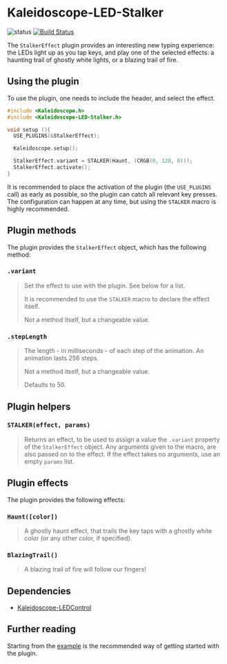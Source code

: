 # Kaleidoscope-LED-Stalker

![status][st:experimental] [![Build Status][travis:image]][travis:status]

 [travis:image]: https://travis-ci.org/keyboardio/Kaleidoscope-LED-Stalker.svg?branch=master
 [travis:status]: https://travis-ci.org/keyboardio/Kaleidoscope-LED-Stalker

 [st:stable]: https://img.shields.io/badge/stable-✔-black.svg?style=flat&colorA=44cc11&colorB=494e52
 [st:broken]: https://img.shields.io/badge/broken-X-black.svg?style=flat&colorA=e05d44&colorB=494e52
 [st:experimental]: https://img.shields.io/badge/experimental----black.svg?style=flat&colorA=dfb317&colorB=494e52

The `StalkerEffect` plugin provides an interesting new typing experience: the
LEDs light up as you tap keys, and play one of the selected effects: a haunting
trail of ghostly white lights, or a blazing trail of fire.

## Using the plugin

To use the plugin, one needs to include the header, and select the effect.

```c++
#include <Kaleidoscope.h>
#include <Kaleidoscope-LED-Stalker.h>

void setup (){
  USE_PLUGINS(&StalkerEffect);

  Kaleidoscope.setup();

  StalkerEffect.variant = STALKER(Haunt, (CRGB(0, 128, 0)));
  StalkerEffect.activate();
}
```

It is recommended to place the activation of the plugin (the `USE_PLUGINS` call)
as early as possible, so the plugin can catch all relevant key presses. The
configuration can happen at any time, but using the `STALKER` macro is highly
recommended.

## Plugin methods

The plugin provides the `StalkerEffect` object, which has the following
method:

### `.variant`

> Set the effect to use with the plugin. See below for a list.
>
> It is recommended to use the `STALKER` macro to declare the effect itself.
>
> Not a method itself, but a changeable value.

### `.stepLength`

> The length - in milliseconds - of each step of the animation. An animation
> lasts 256 steps.
>
> Not a method itself, but a changeable value.
>
> Defaults to 50.

## Plugin helpers

### `STALKER(effect, params)`

> Returns an effect, to be used to assign a value the `.variant` property of the
> `StalkerEffect` object. Any arguments given to the macro, are also passed on
> to the effect. If the effect takes no arguments, use an empty `params` list.

## Plugin effects

The plugin provides the following effects:

### `Haunt([color])`

> A ghostly haunt effect, that trails the key taps with a ghostly white color
> (or any other color, if specified).

### `BlazingTrail()`

> A blazing trail of fire will follow our fingers!

## Dependencies

* [Kaleidoscope-LEDControl](https://github.com/keyboardio/Kaleidoscope-LEDControl)

## Further reading

Starting from the [example][plugin:example] is the recommended way of getting
started with the plugin.

 [plugin:example]: https://github.com/keyboardio/Kaleidoscope-LED-Stalker/blob/master/examples/LED-Stalker/LED-Stalker.ino
